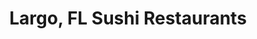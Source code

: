 ---
layout: city
title: Largo, FL Sushi Restaurants
permalink: /florida/largo/
stateAbbr: FL
stateName: Florida
cityName: Largo

---
